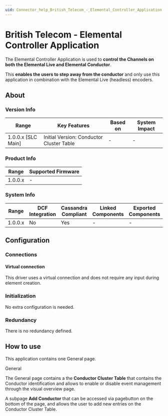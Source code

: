 ```yaml
---
uid: Connector_help_British_Telecom_-_Elemental_Controller_Application
---
```


# British Telecom - Elemental Controller Application

The Elemental Controller Application is used to **control the Channels on both the Elemental Live and Elemental Conductor**.

This **enables the users to step away from the conductor** and only use this application in combination with the Elemental Live (headless) encoders.

## About

### Version Info

| **Range**            | **Key Features**                         | **Based on** | **System Impact** |
|----------------------|------------------------------------------|--------------|-------------------|
| 1.0.0.x \[SLC Main\] | Initial Version: Conductor Cluster Table | \-           | \-                |

### Product Info

| **Range** | **Supported Firmware** |
|-----------|------------------------|
| 1.0.0.x   | \-                     |

### System Info

| **Range** | **DCF Integration** | **Cassandra Compliant** | **Linked Components** | **Exported Components** |
|-----------|---------------------|-------------------------|-----------------------|-------------------------|
| 1.0.0.x   | No                  | Yes                     | \-                    | \-                      |

## Configuration

### Connections

#### Virtual connection

This driver uses a virtual connection and does not require any input during element creation.

### Initialization

No extra configuration is needed.

### Redundancy

There is no redundancy defined.

## How to use

This application contains one General page.

General

The General page contains a the **Conductor Cluster Table** that contains the Conductor identification and allows to enable or disable event management through the visual overview page.

A subpage **Add Conductor** that can be accessed via pagebutton on the bottom of the page, and allows the user to add new entries on the Conductor Cluster Table.
